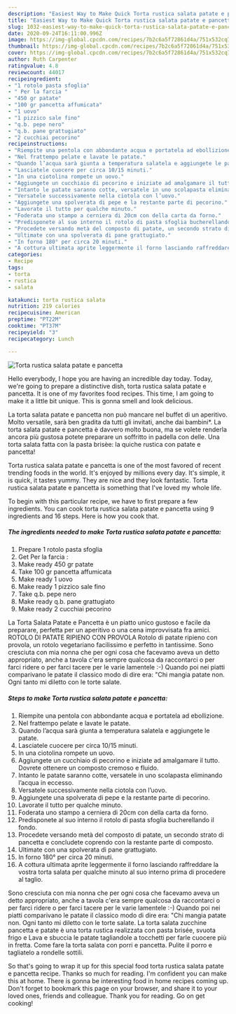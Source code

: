 ```yaml
---
description: "Easiest Way to Make Quick Torta rustica salata patate e pancetta"
title: "Easiest Way to Make Quick Torta rustica salata patate e pancetta"
slug: 1032-easiest-way-to-make-quick-torta-rustica-salata-patate-e-pancetta
date: 2020-09-24T16:11:00.996Z
image: https://img-global.cpcdn.com/recipes/7b2c6a5f72861d4a/751x532cq70/torta-rustica-salata-patate-e-pancetta-recipe-main-photo.jpg
thumbnail: https://img-global.cpcdn.com/recipes/7b2c6a5f72861d4a/751x532cq70/torta-rustica-salata-patate-e-pancetta-recipe-main-photo.jpg
cover: https://img-global.cpcdn.com/recipes/7b2c6a5f72861d4a/751x532cq70/torta-rustica-salata-patate-e-pancetta-recipe-main-photo.jpg
author: Ruth Carpenter
ratingvalue: 4.8
reviewcount: 44017
recipeingredient:
- "1 rotolo pasta sfoglia"
- " Per la farcia "
- "450 gr patate"
- "100 gr pancetta affumicata"
- "1 uovo"
- "1 pizzico sale fino"
- "q.b. pepe nero"
- "q.b. pane grattugiato"
- "2 cucchiai pecorino"
recipeinstructions:
- "Riempite una pentola con abbondante acqua e portatela ad ebollizione."
- "Nel frattempo pelate e lavate le patate."
- "Quando l’acqua sarà giunta a temperatura salatela e aggiungete le patate."
- "Lasciatele cuocere per circa 10/15 minuti."
- "In una ciotolina rompete un uovo."
- "Aggiungete un cucchiaio di pecorino e iniziate ad amalgamare il tutto. Dovrete ottenere un composto cremoso e fluido."
- "Intanto le patate saranno cotte, versatele in uno scolapasta eliminando l’acqua in eccesso."
- "Versatele successivamente nella ciotola con l’uovo."
- "Aggiungete una spolverata di pepe e la restante parte di pecorino."
- "Lavorate il tutto per qualche minuto."
- "Foderata uno stampo a cerniera di 20cm con della carta da forno."
- "Predisponete al suo interno il rotolo di pasta sfoglia bucherellando il fondo."
- "Procedete versando metà del composto di patate, un secondo strato di pancetta e concludete coprendo con la restante parte di composto."
- "Ultimate con una spolverata di pane grattugiato."
- "In forno 180° per circa 20 minuti."
- "A cottura ultimata aprite leggermente il forno lasciando raffreddare la vostra torta salata per qualche minuto al suo interno prima di procedere al taglio."
categories:
- Recipe
tags:
- torta
- rustica
- salata

katakunci: torta rustica salata 
nutrition: 219 calories
recipecuisine: American
preptime: "PT22M"
cooktime: "PT37M"
recipeyield: "3"
recipecategory: Lunch

---
```



![Torta rustica salata patate e pancetta](https://img-global.cpcdn.com/recipes/7b2c6a5f72861d4a/751x532cq70/torta-rustica-salata-patate-e-pancetta-recipe-main-photo.jpg)

Hello everybody, I hope you are having an incredible day today. Today, we're going to prepare a distinctive dish, torta rustica salata patate e pancetta. It is one of my favorites food recipes. This time, I am going to make it a little bit unique. This is gonna smell and look delicious.

La torta salata patate e pancetta non può mancare nel buffet di un aperitivo. Molto versatile, sarà ben gradita da tutti gli invitati, anche dai bambini*. La torta salata patate e pancetta è davvero molto buona, ma se volete renderla ancora più gustosa potete preparare un soffritto in padella con delle. Una torta salata fatta con la pasta brisèe: la quiche rustica con patate e pancetta!

Torta rustica salata patate e pancetta is one of the most favored of recent trending foods in the world. It's enjoyed by millions every day. It's simple, it is quick, it tastes yummy. They are nice and they look fantastic. Torta rustica salata patate e pancetta is something that I've loved my whole life.


To begin with this particular recipe, we have to first prepare a few ingredients. You can cook torta rustica salata patate e pancetta using 9 ingredients and 16 steps. Here is how you cook that.

<!--inarticleads1-->

##### The ingredients needed to make Torta rustica salata patate e pancetta:

1. Prepare 1 rotolo pasta sfoglia
1. Get  Per la farcia :
1. Make ready 450 gr patate
1. Take 100 gr pancetta affumicata
1. Make ready 1 uovo
1. Make ready 1 pizzico sale fino
1. Take q.b. pepe nero
1. Make ready q.b. pane grattugiato
1. Make ready 2 cucchiai pecorino


La Torta Salata Patate e Pancetta è un piatto unico gustoso e facile da preparare, perfetta per un aperitivo o una cena improvvisata fra amici. ROTOLO DI PATATE RIPIENO CON PROVOLA Rotolo di patate ripieno con provola, un rotolo vegetariano facilissimo e perfetto in tantissime. Sono cresciuta con mia nonna che per ogni cosa che facevamo aveva un detto appropriato, anche a tavola c&#39;era sempre qualcosa da raccontarci o per farci ridere o per farci tacere per le varie lamentele :-) Quando poi nei piatti comparivano le patate il classico modo di dire era: &#34;Chi mangia patate non. Ogni tanto mi diletto con le torte salate. 

<!--inarticleads2-->

##### Steps to make Torta rustica salata patate e pancetta:

1. Riempite una pentola con abbondante acqua e portatela ad ebollizione.
1. Nel frattempo pelate e lavate le patate.
1. Quando l’acqua sarà giunta a temperatura salatela e aggiungete le patate.
1. Lasciatele cuocere per circa 10/15 minuti.
1. In una ciotolina rompete un uovo.
1. Aggiungete un cucchiaio di pecorino e iniziate ad amalgamare il tutto. Dovrete ottenere un composto cremoso e fluido.
1. Intanto le patate saranno cotte, versatele in uno scolapasta eliminando l’acqua in eccesso.
1. Versatele successivamente nella ciotola con l’uovo.
1. Aggiungete una spolverata di pepe e la restante parte di pecorino.
1. Lavorate il tutto per qualche minuto.
1. Foderata uno stampo a cerniera di 20cm con della carta da forno.
1. Predisponete al suo interno il rotolo di pasta sfoglia bucherellando il fondo.
1. Procedete versando metà del composto di patate, un secondo strato di pancetta e concludete coprendo con la restante parte di composto.
1. Ultimate con una spolverata di pane grattugiato.
1. In forno 180° per circa 20 minuti.
1. A cottura ultimata aprite leggermente il forno lasciando raffreddare la vostra torta salata per qualche minuto al suo interno prima di procedere al taglio.


Sono cresciuta con mia nonna che per ogni cosa che facevamo aveva un detto appropriato, anche a tavola c&#39;era sempre qualcosa da raccontarci o per farci ridere o per farci tacere per le varie lamentele :-) Quando poi nei piatti comparivano le patate il classico modo di dire era: &#34;Chi mangia patate non. Ogni tanto mi diletto con le torte salate. La torta salata zucchine pancetta e patate è una torta rustica realizzata con pasta brisée, svuota frigo e Lava e sbuccia le patate tagliandole a tocchetti per farle cuocere più in fretta. Come fare la torta salata con porri e pancetta. Pulite il porro e tagliatelo a rondelle sottili. 

So that's going to wrap it up for this special food torta rustica salata patate e pancetta recipe. Thanks so much for reading. I'm confident you can make this at home. There is gonna be interesting food in home recipes coming up. Don't forget to bookmark this page on your browser, and share it to your loved ones, friends and colleague. Thank you for reading. Go on get cooking!
